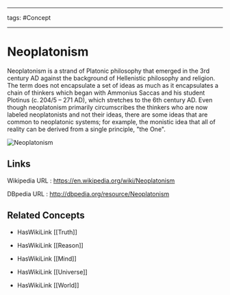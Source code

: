 




---

tags: #Concept

---
# Neoplatonism


Neoplatonism is a strand of Platonic philosophy that emerged in the 3rd century AD against the background of Hellenistic philosophy and religion. The term does not encapsulate a set of ideas as much as it encapsulates a chain of thinkers which began with Ammonius Saccas and his student Plotinus (c. 204/5 – 271 AD), which stretches to the 6th century AD. Even though neoplatonism primarily circumscribes the thinkers who are now labeled neoplatonists and not their ideas, there are some ideas that are common to neoplatonic systems; for example, the monistic idea that all of reality can be derived from a single principle, "the One".

![Neoplatonism]()


## Links


Wikipedia URL : https://en.wikipedia.org/wiki/Neoplatonism

DBpedia URL : http://dbpedia.org/resource/Neoplatonism


## Related Concepts


- HasWikiLink [[Truth]]

- HasWikiLink [[Reason]]

- HasWikiLink [[Mind]]

- HasWikiLink [[Universe]]

- HasWikiLink [[World]]